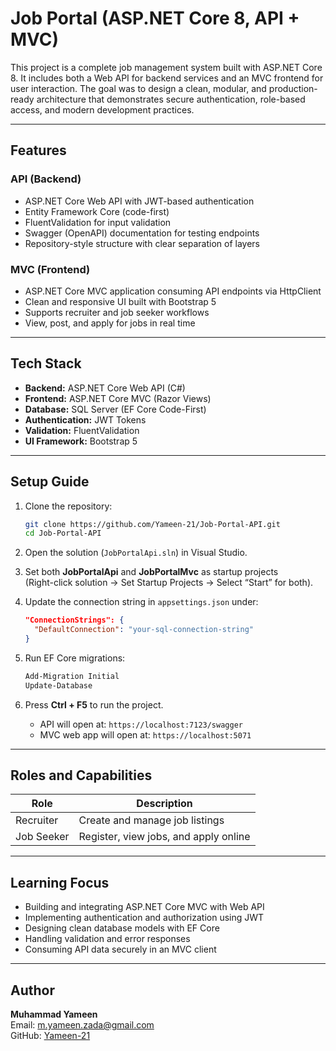 # Job Portal (ASP.NET Core 8, API + MVC)

This project is a complete job management system built with ASP.NET Core 8. It includes both a Web API for backend services and an MVC frontend for user interaction. The goal was to design a clean, modular, and production-ready architecture that demonstrates secure authentication, role-based access, and modern development practices.

---

## Features

### API (Backend)
- ASP.NET Core Web API with JWT-based authentication
- Entity Framework Core (code-first)
- FluentValidation for input validation
- Swagger (OpenAPI) documentation for testing endpoints
- Repository-style structure with clear separation of layers

### MVC (Frontend)
- ASP.NET Core MVC application consuming API endpoints via HttpClient
- Clean and responsive UI built with Bootstrap 5
- Supports recruiter and job seeker workflows
- View, post, and apply for jobs in real time

---

## Tech Stack

- **Backend:** ASP.NET Core Web API (C#)
- **Frontend:** ASP.NET Core MVC (Razor Views)
- **Database:** SQL Server (EF Core Code-First)
- **Authentication:** JWT Tokens
- **Validation:** FluentValidation
- **UI Framework:** Bootstrap 5

---

## Setup Guide

1. Clone the repository:
   ```bash
   git clone https://github.com/Yameen-21/Job-Portal-API.git
   cd Job-Portal-API
   ```

2. Open the solution (`JobPortalApi.sln`) in Visual Studio.

3. Set both **JobPortalApi** and **JobPortalMvc** as startup projects  
   (Right-click solution → Set Startup Projects → Select “Start” for both).

4. Update the connection string in `appsettings.json` under:
   ```json
   "ConnectionStrings": {
     "DefaultConnection": "your-sql-connection-string"
   }
   ```

5. Run EF Core migrations:
   ```bash
   Add-Migration Initial
   Update-Database
   ```

6. Press **Ctrl + F5** to run the project.
   - API will open at: `https://localhost:7123/swagger`
   - MVC web app will open at: `https://localhost:5071`

---

## Roles and Capabilities

| Role | Description |
|------|--------------|
| Recruiter | Create and manage job listings |
| Job Seeker | Register, view jobs, and apply online |

---

## Learning Focus

- Building and integrating ASP.NET Core MVC with Web API  
- Implementing authentication and authorization using JWT  
- Designing clean database models with EF Core  
- Handling validation and error responses  
- Consuming API data securely in an MVC client

---

## Author

**Muhammad Yameen**  
Email: [m.yameen.zada@gmail.com](mailto:m.yameen.zada@gmail.com)  
GitHub: [Yameen-21](https://github.com/Yameen-21)
